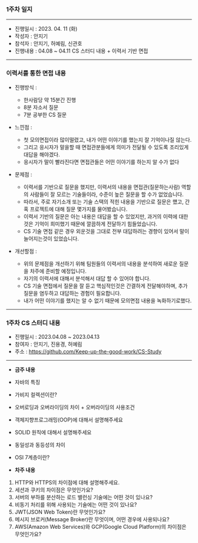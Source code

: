### 1주차 일지

---
- 진행일시 : 2023. 04. 11 (화)
- 작성자 : 안지기
- 참석자 : 안지기, 허예림, 신관호
- 진행내용 : 04.08 ~ 04.11 CS 스터디 내용 + 이력서 기반 면접
---
### 이력서를 통한 면접 내용
- 진행방식 :
    - 한사람당 약 15분간 진행
    - 8분 자소서 질문
    - 7분 공부한 CS 질문


- 느낀점 :
    - 첫 모의면접이라 많이떨렸고, 내가 어떤 이야기를 했는지 잘 기억이나질 않는다.
    - 그리고 응시자가 말을할 때 면접관분들에게 의미가 전달될 수 있도록 조리있게 대답을 해야겠다.
    - 응시자가 말이 빨라진다면 면접관들은 어떤 이야기를 하는지 알 수가 없다


- 문제점 :
    - 이력서를 기반으로 질문을 했지만, 이력서의 내용을 면접관(질문하는사람) 역할의 사람들이 잘 모르는 기술들이라, 수준이 높은 질문을 할 수가 없었습니다.
    - 따라서, 주로 자기소개 또는 기술 스택의 적힌 내용을 기반으로 질문은 헀고, 간혹 프로젝트에 대해 질문 몇가지를 물어봤습니다.
    - 이력서 기반의 질문은 아는 내용은 대답을 할 수 있었지만, 과거의 이력에 대한것은 기억이 희미했기 때문에 깔끔하게 전달하기 힘들었습니다.
    - CS 기술 면접 같은 경우 외운것을 그대로 전부 대답하려는 경향이 있어서 말이 늘어지는것이 있었습니다.


- 개선할점 :
    - 위의 문제점을 개선하기 위해 팀원들의 이력서의 내용을 분석하여 새로운 질문을 차주에 준비할 예정입니다.
    - 자기의 이력서에 대해서 분석해서 대답 할 수 있어야 합니다.
    - CS 기술 면접에서 질문을 잘 듣고 핵심적인것은 간결하게 전달해야하며, 추가질문을 염두하고 대답하는 경험이 필요합니다.
    - 내가 어떤 이야기를 했지는 알 수 없기 때문에 모의면접 내용을 녹화하기로했다.


---
### 1주차 CS 스터디 내용
- 진행일시 : 2023.04.08 ~ 2023.04.13
- 참여자 : 안지기, 진용경, 허예림
- 주소 : https://github.com/Keep-up-the-good-work/CS-Study

---
- **금주 내용**


- 자바의 특징
- 가비지 컬렉션이란?
- 오버로딩과 오버라이딩의 차이 + 오버라이딩의 사용조건
- 객체지향프로그래밍(OOP)에 대해서 설명해주세요
- SOLID 원칙에 대해서 설명해주세요
- 동일성과 동등성의 차이
- OSI 7계층이란?


- **차주 내용**

1. HTTP와 HTTPS의 차이점에 대해 설명해주세요.
2. 세션과 쿠키의 차이점은 무엇인가요?
3. 서버의 부하를 분산하는 로드 밸런싱 기술에는 어떤 것이 있나요?
4. 비동기 처리를 위해 사용되는 기술에는 어떤 것이 있나요?
5. JWT(JSON Web Token)란 무엇인가요?
6. 메시지 브로커(Message Broker)란 무엇이며, 어떤 경우에 사용되나요?
7. AWS(Amazon Web Services)와 GCP(Google Cloud Platform)의 차이점은 무엇인가요?